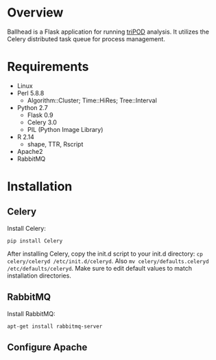 # Overview

Ballhead is a Flask application	for running [triPOD](https://github.com/jdbaugher/tripod) analysis. It	utilizes the Celery distributed	task queue for process management.

# Requirements

- Linux	
- Perl 5.8.8
    - Algorithm::Cluster; Time::HiRes; Tree::Interval
- Python 2.7
    - Flask 0.9
    - Celery 3.0
    - PIL (Python Image Library)
- R 2.14
    - shape, TTR, Rscript
- Apache2
- RabbitMQ

# Installation

## Celery

Install	Celery:

    pip install Celery

After installing Celery, copy the init.d script	to your init.d directory:	`cp celery/celeryd /etc/init.d/celeryd`.
Also `mv celery/defaults.celeryd /etc/defaults/celeryd`. Make sure to edit default values to match installation	directories.

## RabbitMQ

Install	RabbitMQ:

    apt-get install rabbitmq-server

## Configure Apache

